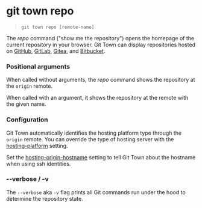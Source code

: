 # git town repo

> `git town repo [remote-name]`

The _repo_ command ("show me the repository") opens the homepage of the current
repository in your browser. Git Town can display repositories hosted on
[GitHub](https://github.com), [GitLab](https://gitlab.com),
[Gitea](https://gitea.com), and [Bitbucket](https://bitbucket.org).

### Positional arguments

When called without arguments, the _repo_ command shows the repository at the
`origin` remote.

When called with an argument, it shows the repository at the remote with the
given name.

### Configuration

Git Town automatically identifies the hosting platform type through the `origin`
remote. You can override the type of hosting server with the
[hosting-platform](../preferences/hosting-platform.md) setting.

Set the [hosting-origin-hostname](../preferences/hosting-origin-hostname.md)
setting to tell Git Town about the hostname when using ssh identities.

### --verbose / -v

The `--verbose` aka `-v` flag prints all Git commands run under the hood to
determine the repository state.
